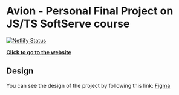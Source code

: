 # Avion - Personal Final Project on JS/TS SoftServe course

[![Netlify Status](https://api.netlify.com/api/v1/badges/496d9f3c-e619-4086-baca-2e7c4e1234b7/deploy-status)](https://app.netlify.com/sites/avion-prokop-dmytro/deploys)

**[Click to go to the website](https://avion-prokop-dmytro.netlify.app)**

## Design

You can see the design of the project by following this link: [Figma](https://www.figma.com/file/EJerFs9YOizbHdA3szucNW/Avion?type=design&node-id=1-3&mode=design&t=BjfpNtKAmbCK4rGA-0)
